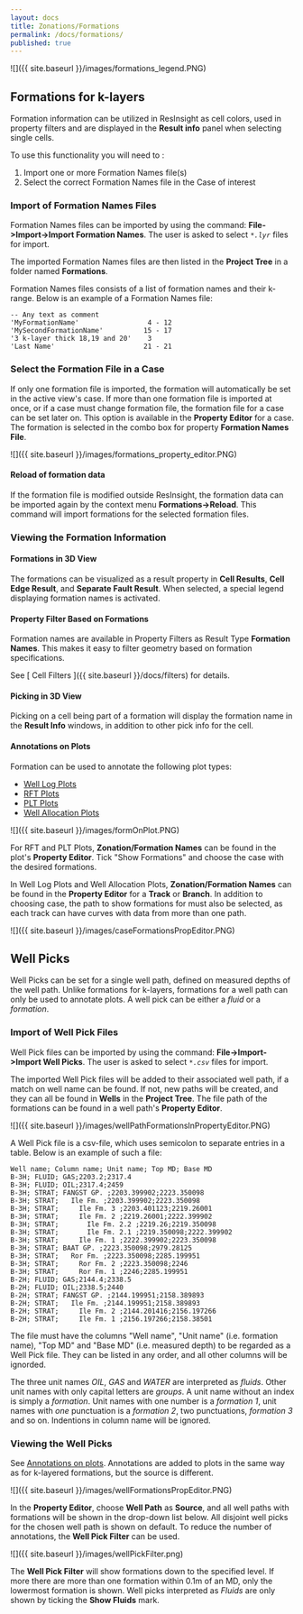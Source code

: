 ```yaml
---
layout: docs
title: Zonations/Formations
permalink: /docs/formations/
published: true
---
```


![]({{ site.baseurl }}/images/formations_legend.PNG)

## Formations for k-layers

Formation information can be utilized in ResInsight as cell colors, used in property filters and are displayed in the **Result info** panel when selecting single cells.

To use this functionality you will need to :

1. Import one or more Formation Names file(s)
2. Select the correct Formation Names file in the Case of interest

### Import of Formation Names Files

Formation Names files can be imported by using the command: **File->Import->Import Formation Names**.
The user is asked to select _`*.lyr`_ files for import.

The imported Formation Names files are then listed in the **Project Tree** in a folder named **Formations**. 

Formation Names files consists of a list of formation names and their k-range. Below is an example of a Formation Names file:

```
-- Any text as comment
'MyFormationName'                 4 - 12
'MySecondFormationName'          15 - 17
'3 k-layer thick 18,19 and 20'    3
'Last Name'                      21 - 21 
```

### Select the Formation File in a Case

If only one formation file is imported, the formation will automatically be set in the active view's case. If more than one formation file is imported at once, or if a case must change formation file, the formation file for a case can be set later on. This option is available in the **Property Editor** for a case. The formation is selected in the combo box for property **Formation Names File**.

![]({{ site.baseurl }}/images/formations_property_editor.PNG)

#### Reload of formation data
If the formation file is modified outside ResInsight, the formation data can be imported again by the context menu **Formations->Reload**. This command will import formations for the selected formation files.

### Viewing the Formation Information

#### Formations in 3D View
The formations can be visualized as a result property in **Cell Results**, **Cell Edge Result**, and **Separate Fault Result**. When selected, a special legend displaying formation names is activated.

#### Property Filter Based on Formations
Formation names are available in Property Filters as Result Type **Formation Names**. This makes it easy to filter geometry based on formation specifications.

See [ Cell Filters ]({{ site.baseurl }}/docs/filters) for details.

#### Picking in 3D View
Picking on a cell being part of a formation will display the formation name in the **Result Info** windows, in addition to other pick info for the cell.

#### Annotations on Plots
Formation can be used to annotate the following plot types:
- [Well Log Plots]({{site.baseurl}}/docs/welllogsandplots)
- [RFT Plots]({{site.baseurl}}/docs/rftplot)
- [PLT Plots]({{site.baseurl}}/docs/pltplot)
- [Well Allocation Plots]({{site.baseurl}}/docs/flowdiagnosticsplots)

![]({{ site.baseurl }}/images/formOnPlot.PNG)

For RFT and PLT Plots, **Zonation/Formation Names** can be found in the plot's **Property Editor**. Tick "Show Formations" and choose the case with the desired formations. 

In Well Log Plots and Well Allocation Plots, **Zonation/Formation Names** can be found in the **Property Editor** for a **Track** or **Branch**. In addition to choosing case, the path to show formations for must also be selected, as each track can have curves with data from more than one path.

![]({{ site.baseurl }}/images/caseFormationsPropEditor.PNG)

## Well Picks

Well Picks can be set for a single well path, defined on measured depths of the well path. Unlike formations for k-layers, formations for a well path can only be used to annotate plots. A well pick can be either a *fluid* or a *formation*.

### Import of Well Pick Files

Well Pick files can be imported by using the command: **File->Import->Import Well Picks**.
The user is asked to select _`*.csv`_ files for import.

The imported Well Pick files will be added to their associated well path, if a match on well name can be found. If not, new paths will be created, and they can all be found in **Wells** in the **Project Tree**. The file path of the formations can be found in a well path's **Property Editor**.

![]({{ site.baseurl }}/images/wellPathFormationsInPropertyEditor.PNG)

A Well Pick file is a csv-file, which uses semicolon to separate entries in a table. Below is an example of such a file:

```
Well name; Column name; Unit name; Top MD; Base MD
B-3H; FLUID; GAS;2203.2;2317.4
B-3H; FLUID; OIL;2317.4;2459
B-3H; STRAT; FANGST GP. ;2203.399902;2223.350098
B-3H; STRAT;   Ile Fm. ;2203.399902;2223.350098
B-3H; STRAT;     Ile Fm. 3 ;2203.401123;2219.26001
B-3H; STRAT;     Ile Fm. 2 ;2219.26001;2222.399902
B-3H; STRAT;       Ile Fm. 2.2 ;2219.26;2219.350098
B-3H; STRAT;       Ile Fm. 2.1 ;2219.350098;2222.399902
B-3H; STRAT;     Ile Fm. 1 ;2222.399902;2223.350098
B-3H; STRAT; BAAT GP. ;2223.350098;2979.28125
B-3H; STRAT;   Ror Fm. ;2223.350098;2285.199951
B-3H; STRAT;     Ror Fm. 2 ;2223.350098;2246
B-3H; STRAT;     Ror Fm. 1 ;2246;2285.199951
B-2H; FLUID; GAS;2144.4;2338.5
B-2H; FLUID; OIL;2338.5;2440
B-2H; STRAT; FANGST GP. ;2144.199951;2158.389893
B-2H; STRAT;   Ile Fm. ;2144.199951;2158.389893
B-2H; STRAT;     Ile Fm. 2 ;2144.201416;2156.197266
B-2H; STRAT;     Ile Fm. 1 ;2156.197266;2158.38501
```

The file must have the columns "Well name", "Unit name" (i.e. formation name), "Top MD" and "Base MD" (i.e. measured depth) to be regarded as a Well Pick file. They can be listed in any order, and all other columns will be ignorded.

The three unit names *OIL*, *GAS* and *WATER* are interpreted as *fluids*. Other unit names with only capital letters are *groups*. A unit name without an index is simply a *formation*. Unit names with one number is a *formation 1*, unit names with *one* punctuation is a *formation 2*, two punctuations, *formation 3* and so on. Indentions in column name will be ignored.

### Viewing the Well Picks
See [Annotations on plots](#annotations-on-plots). Annotations are added to plots in the same way as for k-layered formations, but the source is different.

![]({{ site.baseurl }}/images/wellFormationsPropEditor.PNG)

In the **Property Editor**, choose **Well Path** as **Source**, and all well paths with formations will be shown in the drop-down list below. All disjoint well picks for the chosen well path is shown on default. To reduce the number of annotations, the **Well Pick Filter** can be used.

![]({{ site.baseurl }}/images/wellPickFilter.png)

The **Well Pick Filter** will show formations down to the specified level. If more there are more than one formation within 0.1m of an MD, only the lowermost formation is shown. Well picks interpreted as *Fluids* are only shown by ticking the **Show Fluids** mark.
